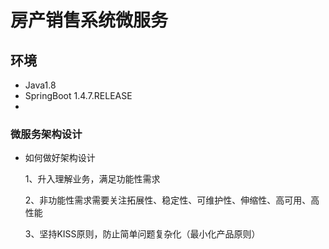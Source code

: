 # 房产销售系统微服务

## 环境
- Java1.8
- SpringBoot 1.4.7.RELEASE
- 

### 微服务架构设计
- 如何做好架构设计

    1、升入理解业务，满足功能性需求

    2、非功能性需求需要关注拓展性、稳定性、可维护性、伸缩性、高可用、高性能

    3、坚持KISS原则，防止简单问题复杂化（最小化产品原则）

